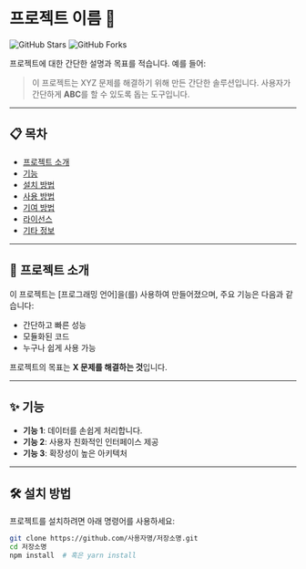 # 프로젝트 이름 🌟

![GitHub Stars](https://img.shields.io/github/stars/사용자명/저장소명?style=social)
![GitHub Forks](https://img.shields.io/github/forks/사용자명/저장소명?style=social)

프로젝트에 대한 간단한 설명과 목표를 적습니다. 예를 들어:

> 이 프로젝트는 XYZ 문제를 해결하기 위해 만든 간단한 솔루션입니다. 사용자가 간단하게 **ABC**를 할 수 있도록 돕는 도구입니다.

---

## 📋 목차

- [프로젝트 소개](#프로젝트-소개)
- [기능](#기능)
- [설치 방법](#설치-방법)
- [사용 방법](#사용-방법)
- [기여 방법](#기여-방법)
- [라이선스](#라이선스)
- [기타 정보](#기타-정보)

---

## 🚀 프로젝트 소개 <a name="프로젝트-소개"></a>

이 프로젝트는 [프로그래밍 언어]을(를) 사용하여 만들어졌으며, 주요 기능은 다음과 같습니다:

- 간단하고 빠른 성능
- 모듈화된 코드
- 누구나 쉽게 사용 가능

프로젝트의 목표는 **X 문제를 해결하는 것**입니다.

---

## ✨ 기능 <a name="기능"></a>

- **기능 1**: 데이터를 손쉽게 처리합니다.
- **기능 2**: 사용자 친화적인 인터페이스 제공
- **기능 3**: 확장성이 높은 아키텍처

---

## 🛠️ 설치 방법 <a name="설치-방법"></a>

프로젝트를 설치하려면 아래 명령어를 사용하세요:

```bash
git clone https://github.com/사용자명/저장소명.git
cd 저장소명
npm install  # 혹은 yarn install
